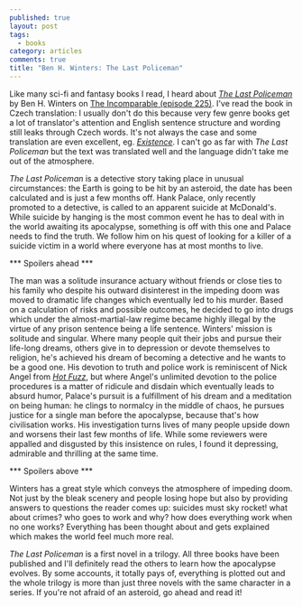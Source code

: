 ```yaml
---
published: true
layout: post
tags:
  - books
category: articles
comments: true
title: "Ben H. Winters: The Last Policeman"
---
```


Like many sci-fi and fantasy books I read, I heard about [*The Last Policeman*](https://www.goodreads.com/book/show/25341579-posledn-policajt) by Ben H. Winters on [The Incomparable (episode 225)](https://www.theincomparable.com/theincomparable/225/). I've read the book in Czech translation: I usually don't do this because very few genre books get a lot of translator's attention and English sentence structure and wording still leaks through Czech words. It's not always the case and some translation are even excellent, eg. [*Existence*](/articles/brin-existence). I can't go as far with *The Last Policeman* but the text was translated well and the language didn't take me out of the atmosphere.

*The Last Policeman* is a detective story taking place in unusual circumstances: the Earth is going to be hit by an asteroid, the date has been calculated and is just a few months off. Hank Palace, only recently promoted to a detective, is called to an apparent suicide at McDonald's. While suicide by hanging is the most common event he has to deal with in the world awaiting its apocalypse, something is off with this one and Palace needs to find the truth. We follow him on his quest of looking for a killer of a suicide victim in a world where everyone has at most months to live.

*** Spoilers ahead ***

The man was a solitude insurance actuary without friends or close ties to his family who despite his outward disinterest in the impeding doom was moved to dramatic life changes which eventually led to his murder. Based on a calculation of risks and possible outcomes, he decided to go into drugs which under the almost-martial-law regime became highly illegal by the virtue of any prison sentence being a life sentence. Winters' mission is solitude and singular. Where many people quit their jobs and pursue their life-long dreams, others give in to depression or devote themselves to religion, he's achieved his dream of becoming a detective and he wants to be a good one. His devotion to truth and police work is reminiscent of Nick Angel from [*Hot Fuzz*](https://en.wikipedia.org/wiki/Hot_Fuzz), but where Angel's unlimited devotion to the police procedures is a matter of ridicule and disdain which eventually leads to absurd humor, Palace's pursuit is a fulfillment of his dream and a meditation on being human: he clings to normalcy in the middle of chaos, he pursues justice for a single man before the apocalypse, because that's how civilisation works. His investigation turns lives of many people upside down and worsens their last few months of life. While some reviewers were appalled and disgusted by this insistence on rules, I found it depressing, admirable and thrilling at the same time.

*** Spoilers above ***

Winters has a great style which conveys the atmosphere of impeding doom. Not just by the bleak scenery and people losing hope but also by providing answers to questions the reader comes up: suicides must sky rocket! what about crimes? who goes to work and why? how does everything work when no one works? Everything has been thought about and gets explained which makes the world feel much more real.

*The Last Policeman* is a first novel in a trilogy. All three books have been published and I'll definitely read the others to learn how the apocalypse evolves. By some accounts, it totally pays of, everything is plotted out and the whole trilogy is more than just three novels with the same character in a series. If you're not afraid of an asteroid, go ahead and read it!
